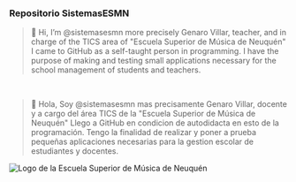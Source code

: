<h3>Repositorio SistemasESMN</h3>


> 👋 Hi, I’m @sistemasesmn more precisely Genaro Villar, teacher, and in charge of the TICS area of "Escuela Superior de Música de Neuquén"
> I came to GitHub as a self-taught person in programming. I have the purpose of making and testing small applications necessary for the school management of students and teachers.

<br>

> 👋 Hola, Soy @sistemasesmn mas precisamente Genaro Villar, docente y a cargo del área TICS de la "Escuela Superior de Música de Neuquén"
> Llego a GitHub en condicion de autodidacta en esto de la programación. Tengo la finalidad de realizar y poner a prueba pequeñas aplicaciones necesarias para la gestion escolar de estudiantes y docentes. 

![Logo de la Escuela Superior de Música de Neuquén](https://github.dev/sistemasesmn/sistemasesmn/blob/main/assets/img/logo%20chico%20196.png)

<!---
sistemasesmn/sistemasesmn is a ✨ special ✨ repository because its `README.md` (this file) appears on your GitHub profile.
You can click the Preview link to take a look at your changes.
--->
